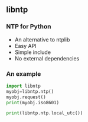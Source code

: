 ## libntp
### NTP for Python
- An alternative to ntplib
- Easy API
- Simple include
- No external dependencies 
### An example
```py
import libntp
myobj=libntp.ntp()
myobj.request()
print(myobj.iso8601)

print(libntp.ntp.local_utc())
```

